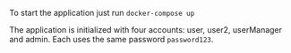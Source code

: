 To start the application just run `docker-compose up`

The application is initialized with four accounts: user, user2, userManager and admin.
Each uses the same password `password123`.
